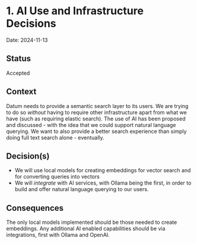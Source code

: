 # 1. AI Use and Infrastructure Decisions

Date: 2024-11-13

## Status

Accepted

## Context
Datum needs to provide a semantic search layer to its users. We are trying to do so _without_ having to require other infrastructure apart from what we have (such as requiring elastic search). The use of AI has been proposed and discussed - with the idea that we could support natural language querying. We want to also provide a better search experience than simply doing full text search alone - eventually.

## Decision(s)
- We will use local models for creating embeddings for vector search and for converting queries into vectors
- We will _integrate_ with AI services, with Ollama being the first, in order to build and offer natural language querying to our users.

## Consequences
The only local models implemented should be those needed to create embeddings. Any additional AI enabled capabilities should be via integrations, first with Ollama and OpenAI.
